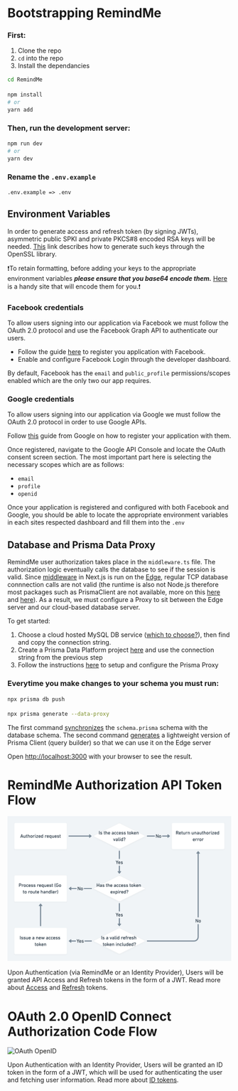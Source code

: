 # Bootstrapping RemindMe

### First:

1. Clone the repo
2. `cd` into the repo
3. Install the dependancies

```bash
cd RemindMe

npm install
# or
yarn add
```

### Then, run the development server:

```bash
npm run dev
# or
yarn dev
```

### Rename the `.env.example`

```
.env.example => .env
```

## Environment Variables

In order to generate access and refresh token (by signing JWTs), asymmetric public SPKI and private PKCS#8 encoded RSA keys will be needed. [This](https://stackoverflow.com/a/44474607/17552327) link describes how to generate such keys through the OpenSSL library.

❗To retain formatting, before adding your keys to the appropriate environment variables **_please ensure that you base64 encode them._** [Here](https://www.base64encode.org/) is a handy site that will encode them for you.❗

### Facebook credentials

To allow users signing into our application via Facebook we must follow the OAuth 2.0 protocol and use the Facebook Graph API to authenticate our users.

- Follow the guide [here](https://developers.facebook.com/docs/facebook-login/web) to register you application with Facebook.
- Enable and configure Facebook Login through the developer dashboard.

By default, Facebook has the `email` and `public_profile` permissions/scopes enabled which are the only two our app requires.

### Google credentials

To allow users signing into our application via Google we must follow the OAuth 2.0 protocol in order to use Google APIs.

Follow [this](https://developers.google.com/identity/protocols/oauth2) guide from Google on how to register your application with them.

Once registered, navigate to the Google API Console and locate the OAuth consent screen section. The most important part here is selecting the necessary scopes which are as follows:

- `email`
- `profile`
- `openid`

Once your application is registered and configured with both Facebook and Google, you should be able to locate the appropriate environment variables in each sites respected dashboard and fill them into the `.env`

## Database and Prisma Data Proxy

RemindMe user authorization takes place in the `middleware.ts` file. The authorization logic eventually calls the database to see if the session is valid. Since [middleware](https://vercel.com/docs/concepts/functions/edge-middleware) in Next.js is run on the [Edge](https://en.wikipedia.org/wiki/Edge_computing), regular TCP database connnection calls are not valid (the runtime is also not Node.js therefore most packages such as PrismaClient are not available, more on this [here](https://www.prisma.io/blog/database-access-on-the-edge-8F0t1s1BqOJE) and [here](https://github.com/prisma/prisma/issues/9928#issuecomment-970631873)). As a result, we must configure a Proxy to sit between the Edge server and our cloud-based database server.

To get started:

1. Choose a cloud hosted MySQL DB service ([which to choose?](https://www.prisma.io/dataguide/mysql/5-ways-to-host-mysql#managed-services)), then find and copy the connection string.
2. Create a Prisma Data Platform project [here](https://cloud.prisma.io/projects) and use the connection string from the previous step
3. Follow the instructions [here](https://www.prisma.io/docs/data-platform/data-proxy/use-data-proxy) to setup and configure the Prisma Proxy

### Everytime you make changes to your schema you must run:

```bash
npx prisma db push

npx prisma generate --data-proxy
```

The first command [synchronizes](https://www.prisma.io/docs/concepts/components/prisma-migrate/db-push) the `schema.prisma` schema with the database schema. The second command [generates](https://www.prisma.io/docs/concepts/components/prisma-client/working-with-prismaclient/generating-prisma-client) a lightweight version of Prisma Client (query builder) so that we can use it on the Edge server

Open [http://localhost:3000](http://localhost:3000) with your browser to see the result.

# RemindMe Authorization API Token Flow

![Authorization Token Flow](/public/refresh-token-flow.png)

Upon Authentication (via RemindMe or an Identity Provider), Users will be granted API Access and Refresh tokens in the form of a JWT. Read more about [Access](https://auth0.com/docs/tokens/concepts/access-tokens) and [Refresh](https://auth0.com/docs/secure/tokens/refresh-tokens) tokens.

# OAuth 2.0 OpenID Connect Authorization Code Flow

![OAuth OpenID](https://miro.medium.com/max/720/0*bPC5YzMETbF81R4E.webp)

Upon Authentication with an Identity Provider, Users will be granted an ID token in the form of a JWT, which will be used for authenticating the user and fetching user information. Read more about [ID tokens](https://auth0.com/docs/tokens/concepts/id-tokens).
